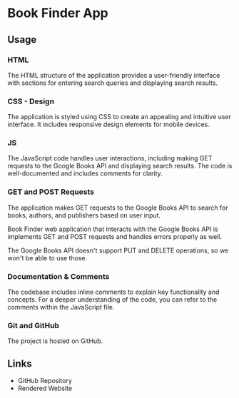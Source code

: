# Book Finder App


## Usage
### HTML
The HTML structure of the application provides a user-friendly interface with sections for entering search queries and displaying search results.

### CSS - Design
The application is styled using CSS to create an appealing and intuitive user interface. It includes responsive design elements for mobile devices.

### JS
The JavaScript code handles user interactions, including making GET requests to the Google Books API and displaying search results. The code is well-documented and includes comments for clarity.

### GET and POST Requests
The application makes GET requests to the Google Books API to search for books, authors, and publishers based on user input. 

Book Finder web application that interacts with the Google Books API is implements GET and POST requests and handles errors properly as well.

The Google Books API doesn't support PUT and DELETE operations, so we won't be able to use those.

### Documentation & Comments
The codebase includes inline comments to explain key functionality and concepts. For a deeper understanding of the code, you can refer to the comments within the JavaScript file.

### Git and GitHub
The project is hosted on GitHub.


## Links
- GitHub Repository
- Rendered Website